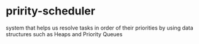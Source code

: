 # pririty-scheduler
system that helps us resolve tasks in order of their priorities by using data structures such as Heaps and Priority Queues
